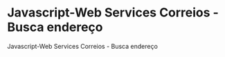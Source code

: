 # Javascript-Web Services Correios - Busca endereço
 Javascript-Web Services Correios - Busca endereço
